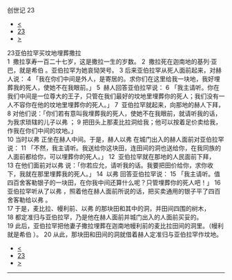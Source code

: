 ﻿





 创世记 23




* [<](bible/GEN22.md)
* [23](bible/GEN.md)
* [>](bible/GEN24.md)



 
23亚伯拉罕买坟地埋葬撒拉  
1  撒拉享寿一百二十七岁，这是撒拉一生的岁数。 
2  撒拉死在迦南地的基列·亚巴，就是希伯 。亚伯拉罕为她哀恸哭号。 
3 后来亚伯拉罕从死人面前起来，对赫人说： 
4 「我在你们中间是外人，是寄居的。求你们在这里给我一块地，我好埋葬我的死人，使她不在我眼前。」 
5  赫人回答亚伯拉罕说： 
6 「我主请听。你在我们中间是一位尊大的王子，只管在我们最好的坟地里埋葬你的死人；我们没有一人不容你在他的坟地里埋葬你的死人。」 
7  亚伯拉罕就起来，向那地的赫人下拜， 
8 对他们说：「你们若有意叫我埋葬我的死人，使她不在我眼前，就请听我的话，为我求琐辖的儿子以弗 ； 
9 把田头上那麦比拉洞给我；他可以按着足价卖给我，作我在你们中间的坟地。」  
10 当时以弗 正坐在赫人中间。于是，赫人以弗 在城门出入的赫人面前对亚伯拉罕说： 
11 「不然，我主请听。我送给你这块田，连田间的洞也送给你，在我同族的人面前都给你，可以埋葬你的死人。」 
12  亚伯拉罕就在那地的人民面前下拜， 
13 在他们面前对以弗 说：「你若应允，请听我的话。我要把田价给你，求你收下，我就在那里埋葬我的死人。」 
14  以弗 回答亚伯拉罕说： 
15 「我主请听。值四百舍客勒银子的一块田，在你我中间还算什么呢？只管埋葬你的死人吧！」 
16  亚伯拉罕听从了以弗 ，照着他在赫人面前所说的话，把买卖通用的银子平了四百舍客勒给以弗 。  
17 于是，麦比拉、幔利前、以弗 的那块田和其中的洞，并田间四围的树木， 
18 都定准归与亚伯拉罕，乃是他在赫人面前并城门出入的人面前买妥的。  
19 此后，亚伯拉罕把他妻子撒拉埋葬在迦南地幔利前的麦比拉田间的洞里。（幔利就是希伯 ）。 
20 从此，那块田和田间的洞就借着赫人定准归与亚伯拉罕作坟地。 
* [<](bible/GEN22.md)
* [23](bible/GEN.md)
* [>](bible/GEN24.md)





---









